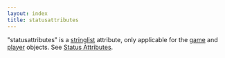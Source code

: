 ```yaml
---
layout: index
title: statusattributes
---
```


"statusattributes" is a [stringlist](../types/stringlist.html) attribute, only applicable for the [game](../elements/game.html) and [player](../player.html) objects. See [Status Attributes](../status_attributes.html).
